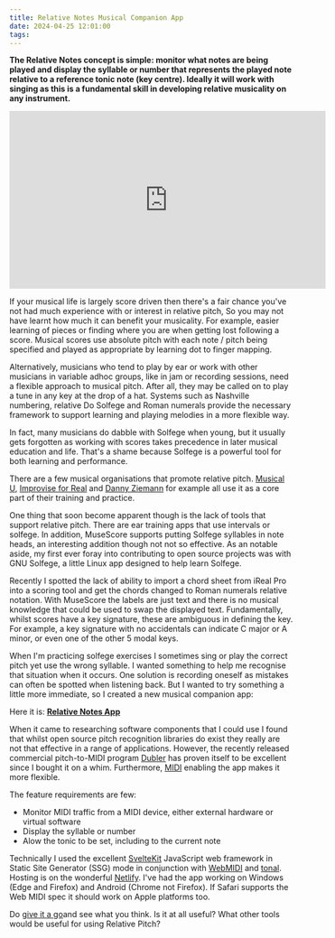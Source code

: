 ```yaml
---
title: Relative Notes Musical Companion App
date: 2024-04-25 12:01:00
tags:
---
```


**The Relative Notes concept is simple: monitor what notes are being played and display the syllable or number that represents the played note relative to a reference tonic note (key centre). Ideally it will work with singing as this is a fundamental skill in developing relative musicality on any instrument.**

<iframe width="560" height="315" src="https://www.youtube.com/embed/4kNCYW4tiGQ?si=zVuWIzZrZl2W5lUL" title="YouTube video player" frameborder="0" allow="accelerometer; autoplay; clipboard-write; encrypted-media; gyroscope; picture-in-picture; web-share" referrerpolicy="strict-origin-when-cross-origin" allowfullscreen></iframe>

If your musical life is largely score driven then there's a fair chance you've not had much experience with or interest in relative pitch, So you may not have learnt how much it can benefit your musicality. For example, easier learning of pieces or finding where you are when getting lost following a score. Musical scores use absolute pitch with each note / pitch being specified and played as appropriate by learning dot to finger mapping.

Alternatively, musicians who tend to play by ear or work with other musicians in variable adhoc groups, like in jam or recording sessions, need a flexible approach to musical pitch. After all, they may be called on to play a tune in any key at the drop of a hat. Systems such as Nashville numbering, relative Do Solfege and Roman numerals provide the necessary framework to support learning and playing melodies in a more flexible way.

In fact, many musicians do dabble with Solfege when young, but it usually gets forgotten as working with scores takes precedence in later musical education and life. That's a shame because Solfege is a powerful tool for both learning and performance.

There are a few musical organisations that promote relative pitch. [Musical U](https://www.musical-u.com/), [Improvise for Real](https://improviseforreal.com/) and [Danny Ziemann](https://www.dannyziemann.com/) for example all use it as a core part of their training and practice.

One thing that soon become apparent though is the lack of tools that support relative pitch. There are ear training apps that use intervals or solfege. In addition, MuseScore supports putting Solfege syllables in note heads, an interesting addition though not not so effective. As an notable aside, my first ever foray into contributing to open source projects was with GNU Solfege, a little Linux app designed to help learn Solfege.

Recently I spotted the lack of ability to import a chord sheet from iReal Pro into a scoring tool and get the chords changed to Roman numerals relative notation. With MuseScore the labels are just text and there is no musical knowledge that could be used to swap the displayed text. Fundamentally, whilst scores have a key signature, these are ambiguous in defining the key. For example, a key signature with no accidentals can indicate C major or A minor, or even one of the other 5 modal keys.

When I'm practicing solfege exercises I sometimes sing or play the correct pitch yet use the wrong syllable. I wanted something to help me recognise that situation when it occurs. One solution is recording oneself as mistakes can often be spotted when listening back. But I wanted to try something a little more immediate, so I created a new musical companion app:

Here it is: [**Relative Notes App**](https://relative.musicpracticetools.net/)

When it came to researching software components that I could use I found that whilst open source pitch recognition libraries do exist they really are not that effective in a range of applications. However, the recently released commercial pitch-to-MIDI program [Dubler](https://vochlea.com/) has proven itself to be excellent since I bought it on a whim. Furthermore, [MIDI](https://en.wikipedia.org/wiki/MIDI) enabling the app makes it more flexible.

The feature requirements are few:

- Monitor MIDI traffic from a MIDI device, either external hardware or virtual software
- Display the syllable or number
- Alow the tonic to be set, including to the current note

Technically I used the excellent [SvelteKit](https://kit.svelte.dev/) JavaScript web framework in Static Site Generator (SSG) mode in conjunction with [WebMIDI](https://webmidijs.org/) and [tonal](https://tonaljs.github.io/tonal/docs/). Hosting is on the wonderful [Netlify](https://www.netlify.com/). I've had the app working on Windows (Edge and Firefox) and Android (Chrome not Firefox). If Safari supports the Web MIDI spec it should work on Apple platforms too.

Do [give it a go](https://relative.musicpracticetools.net/)and see what you think. Is it at all useful? What other tools would be useful for using Relative Pitch?
